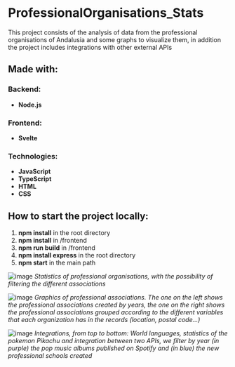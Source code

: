# ProfessionalOrganisations_Stats
This project consists of the analysis of data from the professional organisations of Andalusia and some graphs to visualize them, in addition the project includes integrations with other external APIs

## Made with:
### Backend: 
- **Node.js**

### Frontend:
- **Svelte**

### Technologies:
- **JavaScript**
- **TypeScript**
- **HTML**
- **CSS**

## How to start the project locally:
1. **npm install** in the root directory
2. **npm install** in /frontend
3. **npm run build** in /frontend
4. **npm install express** in the root directory
5. **npm start** in the main path


![image](https://github.com/CarolinaBernalMarchena/ProfessionalOrganisations_Stats/assets/62402017/2a5fc53b-4df9-4489-85b5-203b437e86d6)
*Statistics of professional organisations, with the possibility of filtering the different associations*

![image](https://github.com/CarolinaBernalMarchena/ProfessionalOrganisations_Stats/assets/62402017/3f0e28bd-347f-4b93-bbc0-80e5e2d29783)
*Graphics of professional associations. The one on the left shows the professional associations created by years, the one on the right shows the professional associations grouped according to the different variables that each organization has in the records (location, postal code...)*

![image](https://github.com/CarolinaBernalMarchena/ProfessionalOrganisations_Stats/assets/62402017/2b493a21-f9e8-4daf-ba7f-a685d70ddc77)
*Integrations, from top to bottom: World languages, statistics of the pokemon Pikachu and integration between two APIs, we filter by year (in purple) the pop music albums published on Spotify and (in blue) the new professional schools created*

